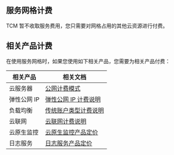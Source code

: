 ## 服务网格计费
TCM 暂不收取服务费用，您只需要对网格占用的其他云资源进行付费。


## 相关产品计费
在使用服务网格时，如果您使用如下相关产品，您需要为相关产品付费：

| 相关产品	 | 相关文档 |
|---------|---------|
| 云服务器 |  [公网计费模式](https://intl.cloud.tencent.com/document/product/213/10578) |
| 弹性公网 IP    	 |   [弹性公网 IP 计费说明](https://intl.cloud.tencent.com/document/product/213/17156) |
| 负载均衡	 |  [传统账户类型计费说明](https://intl.cloud.tencent.com/document/product/214/8848) |
| 云联网	 |  [云联网计费说明](https://intl.cloud.tencent.com/document/product/1003/30053) |
| 云原生监控	|  [云原生监控产品定价](https://intl.cloud.tencent.com/document/product/457/44033) |
| 日志服务	| [日志服务产品定价](https://intl.cloud.tencent.com/document/product/614/37510) |

